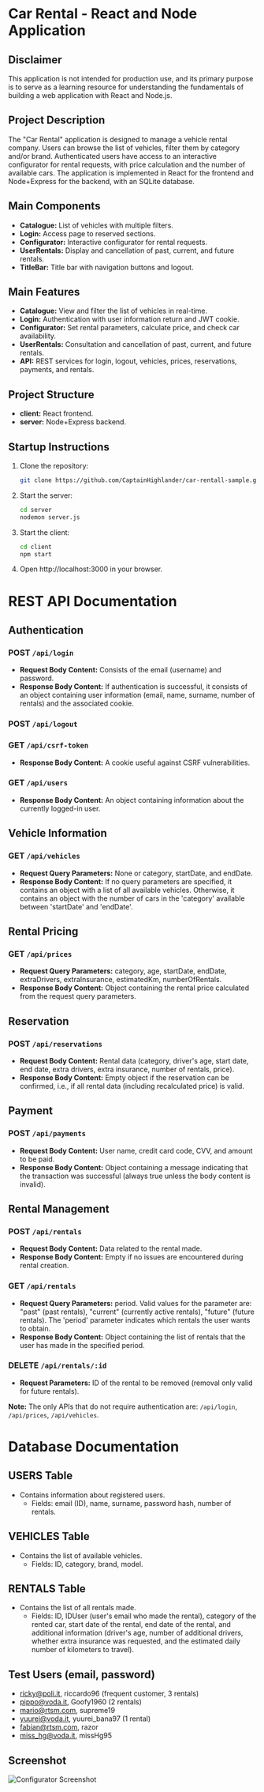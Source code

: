 # Car Rental - React and Node Application

## Disclaimer

This application is not intended for production use, and its primary purpose is to serve as a learning resource for understanding the fundamentals of building a web application with React and Node.js.

## Project Description

The "Car Rental" application is designed to manage a vehicle rental company. Users can browse the list of vehicles, filter them by category and/or brand. Authenticated users have access to an interactive configurator for rental requests, with price calculation and the number of available cars. The application is implemented in React for the frontend and Node+Express for the backend, with an SQLite database.

## Main Components

- **Catalogue:** List of vehicles with multiple filters.
- **Login:** Access page to reserved sections.
- **Configurator:** Interactive configurator for rental requests.
- **UserRentals:** Display and cancellation of past, current, and future rentals.
- **TitleBar:** Title bar with navigation buttons and logout.

## Main Features

- **Catalogue:** View and filter the list of vehicles in real-time.
- **Login:** Authentication with user information return and JWT cookie.
- **Configurator:** Set rental parameters, calculate price, and check car availability.
- **UserRentals:** Consultation and cancellation of past, current, and future rentals.
- **API:** REST services for login, logout, vehicles, prices, reservations, payments, and rentals.

## Project Structure

- **client:** React frontend.
- **server:** Node+Express backend.

## Startup Instructions

1. Clone the repository:
   ```bash
   git clone https://github.com/CaptainHighlander/car-rentall-sample.git
2. Start the server:
	```bash
	cd server
	nodemon server.js			
3. Start the client:
	```bash
	cd client
	npm start
4. Open http://localhost:3000 in your browser.

# REST API Documentation

## Authentication

### POST `/api/login`
- **Request Body Content:** Consists of the email (username) and password.
- **Response Body Content:** If authentication is successful, it consists of an object containing user information (email, name, surname, number of rentals) and the associated cookie.

### POST `/api/logout`

### GET `/api/csrf-token`
- **Response Body Content:** A cookie useful against CSRF vulnerabilities.

### GET `/api/users`
- **Response Body Content:** An object containing information about the currently logged-in user.

## Vehicle Information

### GET `/api/vehicles`
- **Request Query Parameters:** None or category, startDate, and endDate.
- **Response Body Content:** If no query parameters are specified, it contains an object with a list of all available vehicles. Otherwise, it contains an object with the number of cars in the 'category' available between 'startDate' and 'endDate'.

## Rental Pricing

### GET `/api/prices`
- **Request Query Parameters:** category, age, startDate, endDate, extraDrivers, extraInsurance, estimatedKm, numberOfRentals.
- **Response Body Content:** Object containing the rental price calculated from the request query parameters.

## Reservation

### POST `/api/reservations`
- **Request Body Content:** Rental data (category, driver's age, start date, end date, extra drivers, extra insurance, number of rentals, price).
- **Response Body Content:** Empty object if the reservation can be confirmed, i.e., if all rental data (including recalculated price) is valid.

## Payment

### POST `/api/payments`
- **Request Body Content:** User name, credit card code, CVV, and amount to be paid.
- **Response Body Content:** Object containing a message indicating that the transaction was successful (always true unless the body content is invalid).

## Rental Management

### POST `/api/rentals`
- **Request Body Content:** Data related to the rental made.
- **Response Body Content:** Empty if no issues are encountered during rental creation.

### GET `/api/rentals`
- **Request Query Parameters:** period. Valid values for the parameter are: "past" (past rentals), "current" (currently active rentals), "future" (future rentals). The 'period' parameter indicates which rentals the user wants to obtain.
- **Response Body Content:** Object containing the list of rentals that the user has made in the specified period.

### DELETE `/api/rentals/:id`
- **Request Parameters:** ID of the rental to be removed (removal only valid for future rentals).

**Note:** The only APIs that do not require authentication are: `/api/login`, `/api/prices`, `/api/vehicles`.

# Database Documentation

## USERS Table
- Contains information about registered users.
  - Fields: email (ID), name, surname, password hash, number of rentals.

## VEHICLES Table
- Contains the list of available vehicles.
  - Fields: ID, category, brand, model.

## RENTALS Table
- Contains the list of all rentals made.
  - Fields: ID, IDUser (user's email who made the rental), category of the rented car, start date of the rental, end date of the rental, and additional information (driver's age, number of additional drivers, whether extra insurance was requested, and the estimated daily number of kilometers to travel).

## Test Users (email, password)
- ricky@poli.it, riccardo96 (frequent customer, 3 rentals)
- pippo@voda.it, Goofy1960 (2 rentals)
- mario@rtsm.com, supreme19
- yuurei@voda.it, yuurei_bana97 (1 rental)
- fabian@rtsm.com, razor
- miss_hg@voda.it, missHg95

## Screenshot
![Configurator Screenshot](./img/screenshot.jpg)
